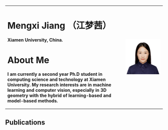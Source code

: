 <table border="0">
  <tr>
    <td width="75%">
      <h1> Mengxi Jiang （江梦茜）</h1>
      <p><b>Xiamen University, China.</b></p>
      <h1>About Me</h1>
      <p><b>I am currently a second year Ph.D student in computing science and technology at Xiamen University. My research interests are in machine learning and computer vision, especially in 3D geometry with the hybrid of learning-based and model-based methods.</b></p>    </td>
    <td width="35%">
      <img src="/jiangmengxi.jpg" width="100%">  
    </td>
  </tr>
</table>

## Publications

